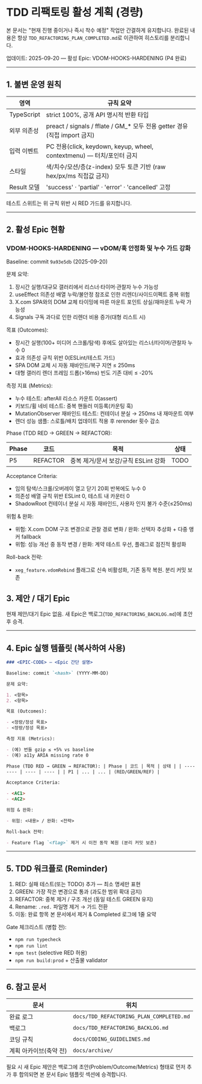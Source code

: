 # TDD 리팩토링 활성 계획 (경량)

본 문서는 "현재 진행 중이거나 즉시 착수 예정" 작업만 간결하게 유지합니다. 완료된
내용은 항상 `TDD_REFACTORING_PLAN_COMPLETED.md`로 이관하여 히스토리를
분리합니다.

업데이트: 2025-09-20 — 활성 Epic: VDOM-HOOKS-HARDENING (P4 완료)

---

## 1. 불변 운영 원칙

| 영역        | 규칙 요약                                                                   |
| ----------- | --------------------------------------------------------------------------- |
| TypeScript  | strict 100%, 공개 API 명시적 반환 타입                                      |
| 외부 의존성 | preact / signals / fflate / GM\_\* 모두 전용 getter 경유 (직접 import 금지) |
| 입력 이벤트 | PC 전용(click, keydown, keyup, wheel, contextmenu) — 터치/포인터 금지       |
| 스타일      | 색/치수/모션/층(z-index) 모두 토큰 기반 (raw hex/px/ms 직접값 금지)         |
| Result 모델 | 'success' · 'partial' · 'error' · 'cancelled' 고정                          |

테스트 스위트는 위 규칙 위반 시 RED 가드를 유지합니다.

---

## 2. 활성 Epic 현황

### VDOM-HOOKS-HARDENING — vDOM/훅 안정화 및 누수 가드 강화

Baseline: commit `9a93e5db` (2025-09-20)

문제 요약:

1. 장시간 실행/대규모 갤러리에서 리스너·타이머·관찰자 누수 가능성
2. useEffect 의존성 배열 누락/불안정 참조로 인한 리렌더/사이드이펙트 중복 위험
3. X.com SPA와의 DOM 교체 타이밍에 따른 마운트 포인트 상실/재마운트 누락 가능성
4. Signals 구독 과다로 인한 리렌더 비용 증가(대형 리스트 시)

목표 (Outcomes):

- 장시간 실행(100+ 미디어 스크롤/탐색) 후에도 살아있는 리스너/타이머/관찰자 누수
  0
- 효과 의존성 규칙 위반 0(ESLint/테스트 가드)
- SPA DOM 교체 시 자동 재바인드/복구 지연 ≤ 250ms
- 대형 갤러리 렌더 프레임 드롭(>16ms) 빈도 기존 대비 ≤ -20%

측정 지표 (Metrics):

- 누수 테스트: afterAll 리소스 카운트 0(assert)
- 키보드/휠 네비 테스트: 중복 핸들러 미등록(카운팅 훅)
- MutationObserver 재바인드 테스트: 컨테이너 분실 → 250ms 내 재마운트 여부
- 렌더 성능 샘플: 스로틀/배치 업데이트 적용 후 rerender 횟수 감소

Phase (TDD RED → GREEN → REFACTOR):

| Phase | 코드     | 목적                                 | 상태 |
| ----- | -------- | ------------------------------------ | ---- |
| P5    | REFACTOR | 중복 제거/문서 보강/규칙 ESLint 강화 | TODO |

Acceptance Criteria:

- 임의 탐색/스크롤/오버레이 열고 닫기 20회 반복에도 누수 0
- 의존성 배열 규칙 위반 ESLint 0, 테스트 내 카운터 0
- ShadowRoot 컨테이너 분실 시 자동 재바인드, 사용자 인지 불가 수준(≤250ms)

위험 & 완화:

- 위험: X.com DOM 구조 변경으로 관찰 경로 변화 / 완화: 선택자 추상화 + 다중 앵커
  fallback
- 위험: 성능 개선 중 동작 변경 / 완화: 계약 테스트 우선, 플래그로 점진적 활성화

Roll-back 전략:

- `xeg_feature.vdomRebind` 플래그로 신속 비활성화, 기존 동작 복원. 분리 커밋
  보존

## 3. 제안 / 대기 Epic

현재 제안/대기 Epic 없음. 새 Epic은 백로그(`TDD_REFACTORING_BACKLOG.md`)에 초안
후 승격.

---

## 4. Epic 실행 템플릿 (복사하여 사용)

```markdown
### <EPIC-CODE> — <Epic 간단 설명>

Baseline: commit `<hash>` (YYYY-MM-DD)

문제 요약:

1. <항목>
2. <항목>

목표 (Outcomes):

- <정량/정성 목표>
- <정량/정성 목표>

측정 지표 (Metrics):

- (예) 번들 gzip ≤ +5% vs baseline
- (예) a11y ARIA missing rate 0

Phase (TDD RED → GREEN → REFACTOR): | Phase | 코드 | 목적 | 상태 | | ----- |
---- | ---- | ---- | | P1 | ... | ... | (RED/GREEN/REF) |

Acceptance Criteria:

- <AC1>
- <AC2>

위험 & 완화:

- 위험: <내용> / 완화: <전략>

Roll-back 전략:

- Feature flag `<flag>` 제거 시 이전 동작 복원 (분리 커밋 보존)
```

---

## 5. TDD 워크플로 (Reminder)

1. RED: 실패 테스트(또는 TODO) 추가 — 최소 명세만 표현
2. GREEN: 가장 작은 변경으로 통과 (과도한 범위 확대 금지)
3. REFACTOR: 중복 제거 / 구조 개선 (동일 테스트 GREEN 유지)
4. Rename: `.red.` 파일명 제거 → 가드 전환
5. 이동: 완료 항목 본 문서에서 제거 & Completed 로그에 1줄 요약

Gate 체크리스트 (병합 전):

- `npm run typecheck`
- `npm run lint`
- `npm test` (selective RED 허용)
- `npm run build:prod` + 산출물 validator

---

## 6. 참고 문서

| 문서                   | 위치                                     |
| ---------------------- | ---------------------------------------- |
| 완료 로그              | `docs/TDD_REFACTORING_PLAN_COMPLETED.md` |
| 백로그                 | `docs/TDD_REFACTORING_BACKLOG.md`        |
| 코딩 규칙              | `docs/CODING_GUIDELINES.md`              |
| 계획 아카이브(축약 전) | `docs/archive/`                          |

필요 시 새 Epic 제안은 백로그에 초안(Problem/Outcome/Metrics) 형태로 먼저 추가
후 합의되면 본 문서 Epic 템플릿 섹션에 승격합니다.
